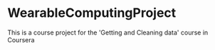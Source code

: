 WearableComputingProject
========================

This is a course project for the 'Getting and Cleaning data' course in Coursera
